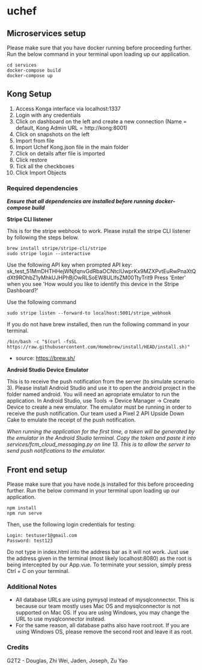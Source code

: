 # uchef

## Microservices setup

Please make sure that you have docker running before proceeding further.
Run the below command in your terminal upon loading up our application.

```
cd services
docker-compose build
docker-compose up
```

## Kong Setup

1.   Access Konga interface via localhost:1337
2.   Login with any credentials
3.   Click on dashboard on the left and create a new connection (Name = default, Kong Admin URL = http://kong:8001)
4.   Click on snapshots on the left
5.   Import from file 
6.   Import Uchef Kong.json file in the main folder
7.   Click on details after file is imported
8.   Click restore 
9.   Tick all the checkboxes 
10.  Click Import Objects

### Required dependencies
***Ensure that all dependencies are installed before running docker-compose build***

**Stripe CLI listener**

This is for the stripe webhook to work. Please install the stripe CLI listener by following the steps below.

```
brew install stripe/stripe-cli/stripe
sudo stripe login --interactive
```

Use the following API key when prompted
API key: sk_test_51MmDHTHHejWNjfqnvGdRbaOCNtclUwprKx9MZXPvtEuRwPnaXtQdXt9ROhbZ1yMhkUJHPhBjOwRLSoEW8ULlfsZM00TtyTrit9
Press 'Enter' when you see 'How would you like to identify this device in the Stripe Dashboard?'

Use the following command
```
sudo stripe listen --forward-to localhost:5001/stripe_webhook
```

If you do not have brew installed, then run the following command in your terminal.

```
/bin/bash -c "$(curl -fsSL https://raw.githubusercontent.com/Homebrew/install/HEAD/install.sh)"
```
-   source: https://brew.sh/

**Android Studio Device Emulator**

This is to receive the push notification from the server (to simulate scenario 3). Please install Android Studio and use it to open the android project in the folder named android. You will need an apropriate emulator to run the application. In Android Studio, use Tools -> Device Manager -> Create Device to create a new emulator. The emulator must be running in order to receive the push notification. Our team used a Pixel 2 API Upside Down Cake to emulate the receipt of the push notification.

*When running the application for the first time, a token will be generated by the emulator in the Android Studio terminal. Copy the token and paste it into services/fcm_cloud_messaging.py on line 13. This is to allow the server to send push notifications to the emulator.*

## Front end setup

Please make sure that you have node.js installed for this before proceeding further.
Run the below command in your terminal upon loading up our application.

```
npm install
npm run serve
```

Then, use the following login credentials for testing:

```
Login: testuser1@gmail.com
Password: test123
```

Do not type in index.html into the address bar as it will not work. Just use the address given in the terminal (most likely localhost:8080) as the root is being intercepted by our App.vue.
To terminate your session, simply press Ctrl + C on your terminal.

### Additional Notes
-   All database URLs are using pymysql instead of mysqlconnector. This is because our team mostly uses Mac OS and mysqlconnector is not supported on Mac OS. If you are using Windows, you may change the URL to use mysqlconnector instead.
-   For the same reason, all database paths also have root:root. If you are using Windows OS, please remove the second root and leave it as root.

### Credits

G2T2 - Douglas, Zhi Wei, Jaden, Joseph, Zu Yao
